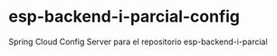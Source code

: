 # esp-backend-i-parcial-config
Spring Cloud Config Server para el repositorio esp-backend-i-parcial

